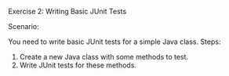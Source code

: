 Exercise 2: Writing Basic JUnit Tests

Scenario:

You need to write basic JUnit tests for a simple Java class.
Steps:

1. Create a new Java class with some methods to test.
2. Write JUnit tests for these methods. 